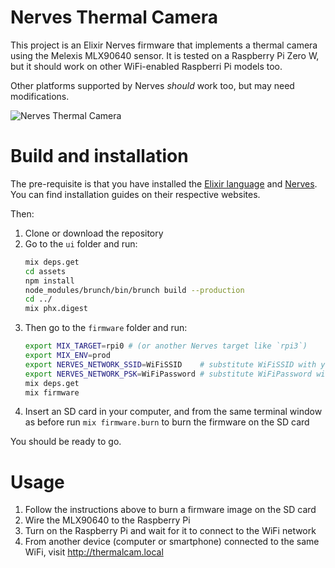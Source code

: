 # Nerves Thermal Camera

This project is an Elixir Nerves firmware that implements a thermal camera using
the Melexis MLX90640 sensor. It is tested on a Raspberry Pi Zero W, but it
should work on other WiFi-enabled Raspberri Pi models too.

Other platforms supported by Nerves _should_ work too, but may need
modifications.

![Nerves Thermal Camera](https://raw.githubusercontent.com/lucaong/nerves_thermal_camera/master/thermalcam-image-1541286020608.png)

# Build and installation

The pre-requisite is that you have installed the [Elixir
language](https://elixir-lang.org) and [Nerves](https://nerves-project.org). You
can find installation guides on their respective websites.

Then:

  1. Clone or download the repository
  2. Go to the `ui` folder and run:
      ```bash
      mix deps.get
      cd assets
      npm install
      node_modules/brunch/bin/brunch build --production
      cd ../
      mix phx.digest
      ```
  3. Then go to the `firmware` folder and run:
     ```bash
     export MIX_TARGET=rpi0 # (or another Nerves target like `rpi3`)
     export MIX_ENV=prod
     export NERVES_NETWORK_SSID=WiFiSSID    # substitute WiFiSSID with your WiFi SSID
     export NERVES_NETWORK_PSK=WiFiPassword # substitute WiFiPassword with your WiFi password
     mix deps.get
     mix firmware
     ```
  7. Insert an SD card in your computer, and from the same terminal window as
     before run `mix firmware.burn` to burn the firmware on the SD card

You should be ready to go.


# Usage

  1. Follow the instructions above to burn a firmware image on the SD card
  2. Wire the MLX90640 to the Raspberry Pi
  3. Turn on the Raspberry Pi and wait for it to connect to the WiFi network
  4. From another device (computer or smartphone) connected to the same WiFi,
     visit http://thermalcam.local
